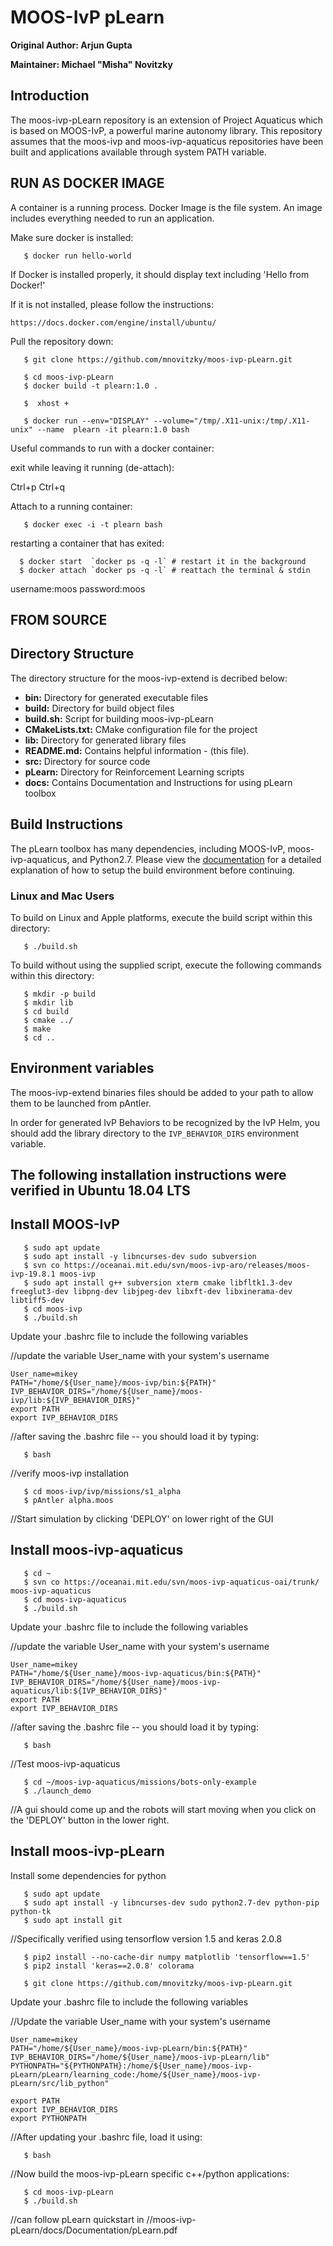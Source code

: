 
# MOOS-IvP pLearn
**Original Author: Arjun Gupta**

**Maintainer: Michael "Misha" Novitzky**

## Introduction

The moos-ivp-pLearn repository is an extension of Project Aquaticus which is based on MOOS-IvP, a powerful marine
autonomy library.  This repository assumes that the moos-ivp and moos-ivp-aquaticus repositories have been built and applications available through system PATH variable.

## RUN AS DOCKER IMAGE
  A container is a running process. Docker Image is the file system. An image includes everything needed to run an application.

Make sure docker is installed:
```
   $ docker run hello-world
```
If Docker is installed properly, it should display text including 'Hello from Docker!'


If it is not installed, please follow the instructions:
```
https://docs.docker.com/engine/install/ubuntu/
```

Pull the repository down:
```
   $ git clone https://github.com/mnovitzky/moos-ivp-pLearn.git
```

```
   $ cd moos-ivp-pLearn
   $ docker build -t plearn:1.0 .
```

```
   $  xhost +
```

```
   $ docker run --env="DISPLAY" --volume="/tmp/.X11-unix:/tmp/.X11-unix" --name  plearn -it plearn:1.0 bash 

```

Useful commands to run with a docker container:

exit while leaving it running (de-attach):

Ctrl+p Ctrl+q

Attach to a running container:
```
   $ docker exec -i -t plearn bash
```

restarting a container that has exited:
```
  $ docker start  `docker ps -q -l` # restart it in the background
  $ docker attach `docker ps -q -l` # reattach the terminal & stdin
```

username:moos
password:moos



## FROM SOURCE

## Directory Structure

The directory structure for the moos-ivp-extend is decribed below:

- **bin:**            Directory for generated executable files
- **build:**          Directory for build object files
- **build.sh:**       Script for building moos-ivp-pLearn
- **CMakeLists.txt:** CMake configuration file for the project
- **lib:**            Directory for generated library files
- **README.md:**         Contains helpful information - (this file).
- **src:**            Directory for source code
- **pLearn:**         Directory for Reinforcement Learning scripts
- **docs:**           Contains Documentation and Instructions for using pLearn toolbox
 


## Build Instructions

The pLearn toolbox has many dependencies, including MOOS-IvP, moos-ivp-aquaticus, and Python2.7.
Please view the [documentation](docs/Documentation/pLearn.pdf) for a detailed explanation of how to setup the build
environment before continuing.


### Linux and Mac Users

To build on Linux and Apple platforms, execute the build script within this
directory:
```
   $ ./build.sh
```
To build without using the supplied script, execute the following commands
within this directory:
```
   $ mkdir -p build
   $ mkdir lib
   $ cd build
   $ cmake ../
   $ make
   $ cd ..
```

## Environment variables

The moos-ivp-extend binaries files should be added to your path to allow them
to be launched from pAntler. 

In order for generated IvP Behaviors to be recognized by the IvP Helm, you
should add the library directory to the `IVP_BEHAVIOR_DIRS` environment 
variable.

## The following installation instructions were verified in Ubuntu 18.04 LTS

## Install MOOS-IvP
```
   $ sudo apt update
   $ sudo apt install -y libncurses-dev sudo subversion
   $ svn co https://oceanai.mit.edu/svn/moos-ivp-aro/releases/moos-ivp-19.8.1 moos-ivp
   $ sudo apt install g++ subversion xterm cmake libfltk1.3-dev freeglut3-dev libpng-dev libjpeg-dev libxft-dev libxinerama-dev libtiff5-dev
   $ cd moos-ivp
   $ ./build.sh
```

Update your .bashrc file to include the following variables

//update the variable User_name with your system's username
```
User_name=mikey 
PATH="/home/${User_name}/moos-ivp/bin:${PATH}"
IVP_BEHAVIOR_DIRS="/home/${User_name}/moos-ivp/lib:${IVP_BEHAVIOR_DIRS}"
export PATH
export IVP_BEHAVIOR_DIRS
```

//after saving the .bashrc file -- you should load it by typing:
```
   $ bash 
```

//verify moos-ivp installation
```
   $ cd moos-ivp/ivp/missions/s1_alpha
   $ pAntler alpha.moos
```
//Start simulation by clicking 'DEPLOY' on lower right of the GUI



## Install moos-ivp-aquaticus

```
   $ cd ~
   $ svn co https://oceanai.mit.edu/svn/moos-ivp-aquaticus-oai/trunk/ moos-ivp-aquaticus
   $ cd moos-ivp-aquaticus
   $ ./build.sh
```

Update your .bashrc file to include the following variables

//update the variable User_name with your system's username
```
User_name=mikey 
PATH="/home/${User_name}/moos-ivp-aquaticus/bin:${PATH}"
IVP_BEHAVIOR_DIRS="/home/${User_name}/moos-ivp-aquaticus/lib:${IVP_BEHAVIOR_DIRS}"
export PATH
export IVP_BEHAVIOR_DIRS
```

//after saving the .bashrc file -- you should load it by typing:
```
   $ bash 
```

//Test moos-ivp-aquaticus
```
   $ cd ~/moos-ivp-aquaticus/missions/bots-only-example
   $ ./launch_demo
```
//A gui should come up and the robots will start moving when you click on the 'DEPLOY' button in the lower right.



## Install moos-ivp-pLearn
Install some dependencies for python

```
   $ sudo apt update
   $ sudo apt install -y libncurses-dev sudo python2.7-dev python-pip python-tk
   $ sudo apt install git
```

//Specifically verified using tensorflow version 1.5 and keras 2.0.8
```
   $ pip2 install --no-cache-dir numpy matplotlib 'tensorflow==1.5' 
   $ pip2 install 'keras==2.0.8' colorama
   
   $ git clone https://github.com/mnovitzky/moos-ivp-pLearn.git
```
Update your .bashrc file to include the following variables

//Update the variable User_name with your system's username
```
User_name=mikey
PATH="/home/${User_name}/moos-ivp-pLearn/bin:${PATH}"
IVP_BEHAVIOR_DIRS="/home/${User_name}/moos-ivp-pLearn/lib"
PYTHONPATH="${PYTHONPATH}:/home/${User_name}/moos-ivp-pLearn/pLearn/learning_code:/home/${User_name}/moos-ivp-pLearn/src/lib_python"

export PATH
export IVP_BEHAVIOR_DIRS
export PYTHONPATH
```

//After updating your .bashrc file, load it using:
```
   $ bash
```

//Now build the moos-ivp-pLearn specific c++/python applications:
```
   $ cd moos-ivp-pLearn
   $ ./build.sh
```

//can follow pLearn quickstart in 
//moos-ivp-pLearn/docs/Documentation/pLearn.pdf


